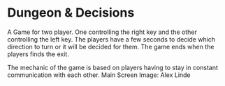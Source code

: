 # Dungeon & Decisions
A Game for two player. One controlling the right key and the other controlling the left key.
The players have a few seconds to decide which direction to turn or it will be decided for them.
The game ends when the players finds the exit.

The mechanic of the game is based on players having to stay in constant communication with each other.
Main Screen Image: Alex Linde
